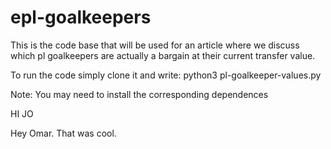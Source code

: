 # epl-goalkeepers
This is the code base that will be used for an article where we discuss which pl goalkeepers are actually a bargain at their current transfer value.

To run the code simply clone it and write:
python3 pl-goalkeeper-values.py

Note: You may need to install the corresponding dependences


HI JO

Hey Omar. That was cool. 